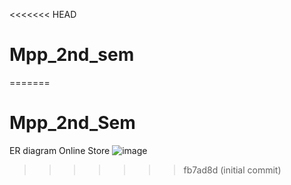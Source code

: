 <<<<<<< HEAD
# Mpp_2nd_sem
=======
# Mpp_2nd_Sem
ER diagram Online Store
![image](https://github.com/EgorVolovetski/Mpp_2nd_Sem/assets/160117036/4883c628-3f25-4cdc-9967-fd04b9a092a0)
>>>>>>> fb7ad8d (initial commit)
